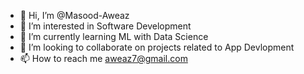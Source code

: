 - 👋 Hi, I’m @Masood-Aweaz
- 👀 I’m interested in Software Development 
- 🌱 I’m currently learning ML with Data Science 
- 💞️ I’m looking to collaborate on projects related to App Devlopment 
- 📫 How to reach me aweaz7@gmail.com

<!---
Masood-Aweaz/Masood-Aweaz is a ✨ special ✨ repository because its `README.md` (this file) appears on your GitHub profile.
You can click the Preview link to take a look at your changes.
--->
